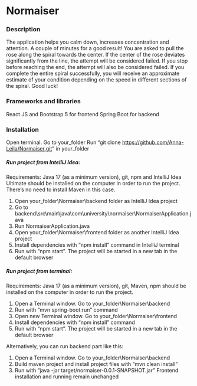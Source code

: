 # Normaiser
### Description
The application helps you calm down, increases concentration and attention. A couple of minutes for a good result!
You are asked to pull the rose along the spiral towards the center. If the center of the rose deviates significantly from the line, the attempt will be considered failed. If you stop before reaching the end, the attempt will also be considered failed. If you complete the entire spiral successfully, you will receive an approximate estimate of your condition depending on the speed in different sections of the spiral.
Good luck!
### Frameworks and libraries
React JS and Bootstrap 5 for frontend
Spring Boot for backend
### Installation
Open terminal. Go to your_folder
Run “git clone https://github.com/Anna-Leila/Normaiser.git" in your_folder
##### Run project from IntelliJ Idea:
Requirements: Java 17 (as a minimum version), git, npm and IntelliJ Idea Ultimate should be installed on the computer in order to run the project. There’s no need to install Maven in this case.
1.	Open your_folder\Normaiser\backend folder as IntelliJ Idea project
2.	Go to backend\src\main\java\com\university\normaiser\NormaiserApplication.java
3.	Run NormaiserApplication.java
4.	Open your_folder\Normaiser\frontend folder as another IntelliJ Idea project
5.	Install dependencies with “npm install” command in IntelliJ terminal
6.	Run with “npm start”. The project will be started in a new tab in the default browser

##### Run project from terminal:
Requirements: Java 17 (as a minimum version), git, Maven, npm should be installed on the computer in order to run the project.
1.	Open a Terminal window. Go to your_folder\Normaiser\backend
2.	Run with “mvn spring-boot:run” command
3.	Open new Terminal window. Go to your_folder\Normaiser\frontend
4.	Install dependencies with “npm install” command
5.	Run with “npm start”. The project will be started in a new tab in the default browser

Alternatively, you can run backend part like this:
1.	Open a Terminal window. Go to your_folder\Normaiser\backend
2.	Build maven project and install project files with “mvn clean install”
3.	Run with “java -jar target/normaiser-0.0.1-SNAPSHOT.jar”
Frontend installation and running remain unchanged
